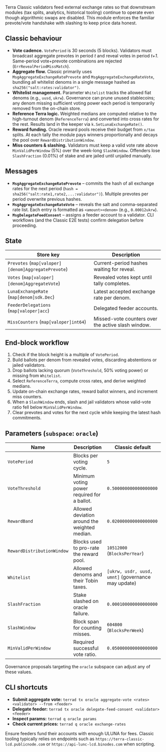Terra Classic validators feed external exchange rates so that downstream modules (tax splits, analytics, historical tooling) continue to operate even though algorithmic swaps are disabled. This module enforces the familiar prevote/vote handshake with slashing to keep price data honest.

## Classic behaviour

- **Vote cadence.** `VotePeriod` is 30 seconds (5 blocks). Validators must broadcast aggregate prevotes in period _t_ and reveal votes in period _t+1_. Same-period vote+prevote combinations are rejected (`ErrRevealPeriodMissMatch`).
- **Aggregate flow.** Classic primarily uses `MsgAggregateExchangeRatePrevote` and `MsgAggregateExchangeRateVote`, bundling all whitelist denoms in a single message hashed as `sha256("salt:rates:validator")`.
- **Whitelist management.** Parameter `Whitelist` tracks the allowed fiat denoms (e.g., `uusd`, `ukrw`). Governance can prune unused stablecoins; any denom missing sufficient voting power each period is temporarily removed from the on-chain store.
- **Reference Terra logic.** Weighted medians are computed relative to the high-turnout denom (`ReferenceTerra`) and converted into cross rates for the rest. Results land in the keeper via `k.SetLunaExchangeRate()`.
- **Reward funding.** Oracle reward pools receive their budget from `x/tax` splits. At each tally the module pays winners proportionally and decays the pool over `RewardDistributionWindow`.
- **Miss counters & slashing.** Validators must keep a valid vote rate above `MinValidPerWindow` (5%) over the week-long `SlashWindow`. Offenders lose `SlashFraction` (0.01%) of stake and are jailed until unjailed manually.

## Messages

- **`MsgAggregateExchangeRatePrevote`** – commits the hash of all exchange rates for the next period (`hash = sha256("salt:rate1,rate2,...:validator")`). Multiple prevotes per period overwrite previous hashes.
- **`MsgAggregateExchangeRateVote`** – reveals the salt and comma-separated rate list. Each entry is formatted as `<amount><denom>` (e.g., `0.00012ukrw`).
- **`MsgDelegateFeedConsent`** – assigns a feeder account to a validator. CLI workflows (and the Classic E2E tests) confirm delegation before proceeding.

## State

| Store key | Description |
| --- | --- |
| `Prevotes` (`map[valoper][denom]AggregatePrevote`) | Current-period hashes waiting for reveal. |
| `Votes` (`map[valoper][denom]AggregateVote`) | Revealed votes kept until tally completes. |
| `LunaExchangeRate` (`map[denom]sdk.Dec`) | Latest accepted exchange rate per denom. |
| `FeederDelegations` (`map[valoper]acc`) | Delegated feeder accounts. |
| `MissCounters` (`map[valoper]int64`) | Missed-vote counters over the active slash window. |

## End-block workflow

1. Check if the block height is a multiple of `VotePeriod`.
2. Build ballots per denom from revealed votes, discarding abstentions or jailed validators.
3. Drop ballots lacking quorum (`VoteThreshold`, 50% voting power) or missing from `Whitelist`.
4. Select `ReferenceTerra`, compute cross rates, and derive weighted medians.
5. Update on-chain exchange rates, reward ballot winners, and increment miss counters.
6. When a `SlashWindow` ends, slash and jail validators whose valid-vote ratio fell below `MinValidPerWindow`.
7. Clear prevotes and votes for the next cycle while keeping the latest hash commitments.

## Parameters (`subspace`: `oracle`)

| Name | Description | Classic default |
| --- | --- | --- |
| `VotePeriod` | Blocks per voting cycle. | `5` |
| `VoteThreshold` | Minimum voting power required for a ballot. | `0.500000000000000000` |
| `RewardBand` | Allowed deviation around the weighted median. | `0.020000000000000000` |
| `RewardDistributionWindow` | Blocks used to pro-rate the reward pool. | `10512000` (`BlocksPerYear`) |
| `Whitelist` | Allowed denoms and their Tobin taxes. | `[ukrw, usdr, uusd, umnt]` (governance may update) |
| `SlashFraction` | Stake slashed on oracle failure. | `0.000100000000000000` |
| `SlashWindow` | Block span for counting misses. | `604800` (`BlocksPerWeek`) |
| `MinValidPerWindow` | Required successful vote ratio. | `0.050000000000000000` |

Governance proposals targeting the `oracle` subspace can adjust any of these values.

## CLI shortcuts

- **Submit aggregate vote:** `terrad tx oracle aggregate-vote <rates> <validator> --from <feeder>`
- **Delegate feeder:** `terrad tx oracle delegate-feed-consent <validator> <feeder>`
- **Inspect params:** `terrad q oracle params`
- **Check current prices:** `terrad q oracle exchange-rates`

Ensure feeders fund their accounts with enough ULUNA for fees. Classic tooling typically relies on endpoints such as `https://terra-classic-lcd.publicnode.com` or `https://api-lunc-lcd.binodes.com` when scripting.
